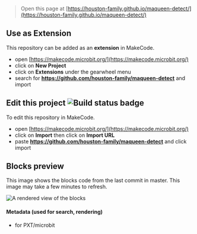 
> Open this page at [https://houston-family.github.io/maqueen-detect/](https://houston-family.github.io/maqueen-detect/)

## Use as Extension

This repository can be added as an **extension** in MakeCode.

* open [https://makecode.microbit.org/](https://makecode.microbit.org/)
* click on **New Project**
* click on **Extensions** under the gearwheel menu
* search for **https://github.com/houston-family/maqueen-detect** and import

## Edit this project ![Build status badge](https://github.com/houston-family/maqueen-detect/workflows/MakeCode/badge.svg)

To edit this repository in MakeCode.

* open [https://makecode.microbit.org/](https://makecode.microbit.org/)
* click on **Import** then click on **Import URL**
* paste **https://github.com/houston-family/maqueen-detect** and click import

## Blocks preview

This image shows the blocks code from the last commit in master.
This image may take a few minutes to refresh.

![A rendered view of the blocks](https://github.com/houston-family/maqueen-detect/raw/master/.github/makecode/blocks.png)

#### Metadata (used for search, rendering)

* for PXT/microbit
<script src="https://makecode.com/gh-pages-embed.js"></script><script>makeCodeRender("{{ site.makecode.home_url }}", "{{ site.github.owner_name }}/{{ site.github.repository_name }}");</script>
